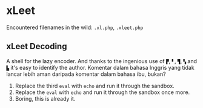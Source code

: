 # xLeet
Encountered filenames in the wild: `.xl.php`, `.xleet.php`

## xLeet Decoding
A shell for the lazy encoder. And thanks to the ingenious use of `▛`, `▘`, `▜`, `▚` and `▙` it's easy to identify the author. Komentar dalam bahasa Inggris yang tidak lancar lebih aman daripada komentar dalam bahasa ibu, bukan?
1) Replace the third `eval` with `echo` and run it through the sandbox.
2) Replace the `eval` with `echo` and run it through the sandbox once more.
3) Boring, this is already it.
